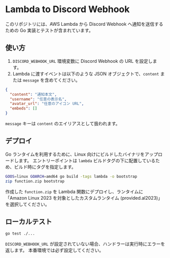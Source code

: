 # Lambda to Discord Webhook

このリポジトリには、AWS Lambda から Discord Webhook へ通知を送信するための
Go 実装とテストが含まれています。

## 使い方

1. `DISCORD_WEBHOOK_URL` 環境変数に Discord Webhook の URL を設定します。
2. Lambda に渡すイベントは以下のような JSON オブジェクトで、`content` または
   `message` を含めてください。

```json
{
  "content": "通知本文",
  "username": "任意の表示名",
  "avatar_url": "任意のアイコン URL",
  "embeds": []
}
```

`message` キーは `content` のエイリアスとして扱われます。

## デプロイ

Go ランタイムを利用するために、Linux 向けにビルドしたバイナリをアップロードします。
エントリーポイントは `lambda` ビルドタグの下に配置しているため、ビルド時にタグを指定します。

```bash
GOOS=linux GOARCH=amd64 go build -tags lambda -o bootstrap
zip function.zip bootstrap
```

作成した `function.zip` を Lambda 関数にデプロイし、ランタイムに
「Amazon Linux 2023 を対象としたカスタムランタイム (provided.al2023)」を選択してください。

## ローカルテスト

```bash
go test ./...
```

`DISCORD_WEBHOOK_URL` が設定されていない場合、ハンドラーは実行時にエラーを返します。
本番環境では必ず設定してください。
